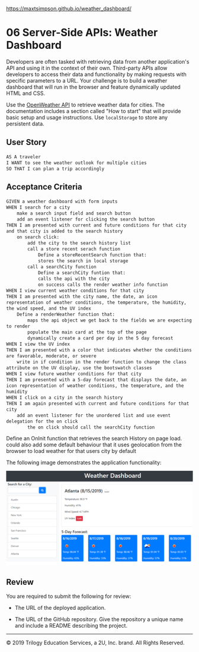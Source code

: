 https://maxtsimpson.github.io/weather_dashboard/

# 06 Server-Side APIs: Weather Dashboard

Developers are often tasked with retrieving data from another application's API and using it in the context of their own. Third-party APIs allow developers to access their data and functionality by making requests with specific parameters to a URL. Your challenge is to build a weather dashboard that will run in the browser and feature dynamically updated HTML and CSS.

Use the [OpenWeather API](https://openweathermap.org/api) to retrieve weather data for cities. The documentation includes a section called "How to start" that will provide basic setup and usage instructions. Use `localStorage` to store any persistent data.

## User Story

```
AS A traveler
I WANT to see the weather outlook for multiple cities
SO THAT I can plan a trip accordingly
```

## Acceptance Criteria

```
GIVEN a weather dashboard with form inputs
WHEN I search for a city
    make a search input field and search button
    add an event listener for clicking the search button
THEN I am presented with current and future conditions for that city and that city is added to the search history
    on search click:
        add the city to the search history list
        call a store recent serach function
            Define a storeRecentSearch function that:
            stores the search in local storage
        call a searchCity function
            Define a searchCity funtion that:
            calls the api with the city
            on success calls the render weather info function
WHEN I view current weather conditions for that city
THEN I am presented with the city name, the date, an icon representation of weather conditions, the temperature, the humidity, the wind speed, and the UV index
    Define a renderWeather function that:
        maps the api object we get back to the fields we are expecting to render
        populate the main card at the top of the page
        dynamically create a card per day in the 5 day forecast
WHEN I view the UV index
THEN I am presented with a color that indicates whether the conditions are favorable, moderate, or severe
    write in if condition in the render function to change the class attribute on the UV display, use the bootswatch classes
WHEN I view future weather conditions for that city
THEN I am presented with a 5-day forecast that displays the date, an icon representation of weather conditions, the temperature, and the humidity
WHEN I click on a city in the search history
THEN I am again presented with current and future conditions for that city
    add an event listener for the unordered list and use event delegation for the on click
        the on click should call the searchCity function
```
Define an OnInit function that retrieves the search History on page load.
could also add some default behaviour that it uses geolocation from the browser to load weather for that users city by default

The following image demonstrates the application functionality:

![weather dashboard demo](./Assets/06-server-side-apis-homework-demo.png)

## Review

You are required to submit the following for review:

* The URL of the deployed application.

* The URL of the GitHub repository. Give the repository a unique name and include a README describing the project.

- - -
© 2019 Trilogy Education Services, a 2U, Inc. brand. All Rights Reserved.
